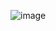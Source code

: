 ![image](https://github.com/mohdahmadatwork/Vercel-2.0/assets/97238445/214574b6-1a6f-451b-9bb8-595442ecac06)

